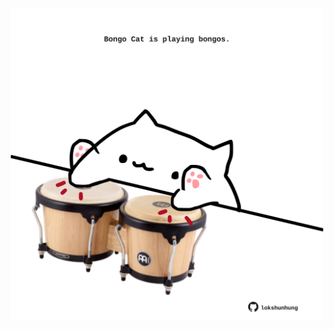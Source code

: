 <!-- built at 24/11/2021, 21:02:04 UTC -->
<p align="center">
  <img width="500" height="500" src="./ReadmeImage.svg">
</p>
